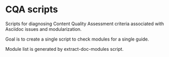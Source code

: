 # CQA scripts

Scripts for diagnosing Content Quality Assessment criteria associated with Asciidoc issues and modularization.

Goal is to create a single script to check modules for a single guide.

Module list is generated by extract-doc-modules script.